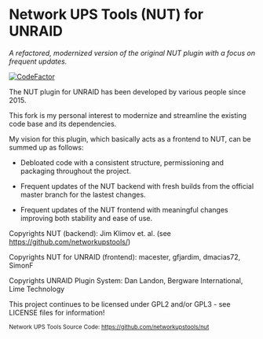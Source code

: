 Network UPS Tools (NUT) for UNRAID
================
_A refactored, modernized version of the original NUT plugin with a focus on frequent updates._

[![CodeFactor](https://www.codefactor.io/repository/github/desertwitch/nut-unraid/badge)](https://www.codefactor.io/repository/github/desertwitch/nut-unraid)

The NUT plugin for UNRAID has been developed by various people since 2015.

This fork is my personal interest to modernize and streamline the existing code base and its dependencies.

My vision for this plugin, which basically acts as a frontend to NUT, can be summed up as follows:

* Debloated code with a consistent structure, permissioning and packaging throughout the project.

* Frequent updates of the NUT backend with fresh builds from the official master branch for the lastest changes.

* Frequent updates of the NUT frontend with meaningful changes improving both stability and ease of use.

Copyrights NUT (backend): Jim Klimov et. al. (see https://github.com/networkupstools/)

Copyrights NUT for UNRAID (frontend): macester, gfjardim, dmacias72, SimonF

Copyrights UNRAID Plugin System: Dan Landon, Bergware International, Lime Technology 

This project continues to be licensed under GPL2 and/or GPL3 - see LICENSE files for information!

<sub>Network UPS Tools Source Code: https://github.com/networkupstools/nut</sub>
